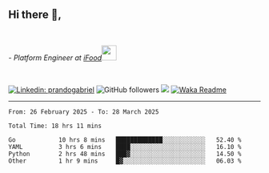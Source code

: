 <h2>Hi there  👋,</h2> </br>

<p><em>- Platform Engineer at <a href="https://www.ifood.com.br/">iFood</a><img src="https://media.giphy.com/media/WUlplcMpOCEmTGBtBW/giphy.gif" width="30"> 
</em></p></br>


[![Linkedin: prandogabriel](https://img.shields.io/badge/-prandogabriel-blue?style=flat-square&logo=Linkedin&logoColor=white&link=https://www.linkedin.com/in/prandogabriel/)](https://www.linkedin.com/in/prandogabriel)
![GitHub followers](https://img.shields.io/github/followers/prandogabriel?label=Follow&style=social)
![](https://visitor-badge.glitch.me/badge?page_id=prandogabriel.prandogabriel)
[![Waka Readme](https://github.com/prandogabriel/prandogabriel/actions/workflows/update-stats.yml.yml/badge.svg)](https://github.com/prandogabriel/prandogabriel/actions/workflows/update-stats.yml.yml)

---

<!--START_SECTION:waka-->

```golang
From: 26 February 2025 - To: 28 March 2025

Total Time: 18 hrs 11 mins

Go            10 hrs 8 mins   █████████████░░░░░░░░░░░░   52.40 %
YAML          3 hrs 6 mins    ████░░░░░░░░░░░░░░░░░░░░░   16.10 %
Python        2 hrs 48 mins   ███▓░░░░░░░░░░░░░░░░░░░░░   14.50 %
Other         1 hr 9 mins     █▓░░░░░░░░░░░░░░░░░░░░░░░   06.03 %
```

<!--END_SECTION:waka-->
